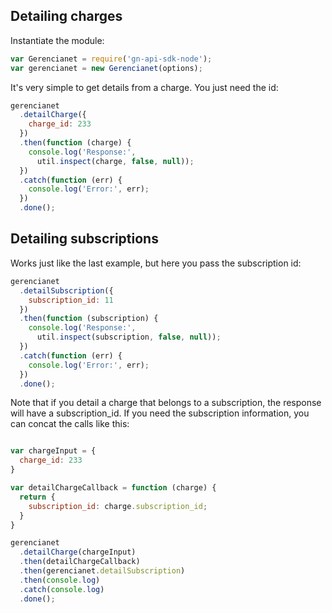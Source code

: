 ## Detailing charges

Instantiate the module:

```js
var Gerencianet = require('gn-api-sdk-node');
var gerencianet = new Gerencianet(options);
```

It's very simple to get details from a charge. You just need the id:

```js
gerencianet
  .detailCharge({
    charge_id: 233
  })
  .then(function (charge) {
    console.log('Response:',
      util.inspect(charge, false, null));
  })
  .catch(function (err) {
    console.log('Error:', err);
  })
  .done();
```

## Detailing subscriptions

Works just like the last example, but here you pass the subscription id:

```js
gerencianet
  .detailSubscription({
    subscription_id: 11
  })
  .then(function (subscription) {
    console.log('Response:',
      util.inspect(subscription, false, null));
  })
  .catch(function (err) {
    console.log('Error:', err);
  })
  .done();
```

Note that if you detail a charge that belongs to a subscription, the response will have a subscription_id. If you need the subscription information, you can concat the calls like this:

```js

var chargeInput = {
  charge_id: 233
}

var detailChargeCallback = function (charge) {
  return {
    subscription_id: charge.subscription_id;
  }
}

gerencianet
  .detailCharge(chargeInput)
  .then(detailChargeCallback)
  .then(gerencianet.detailSubscription)
  .then(console.log)
  .catch(console.log)
  .done();
```

